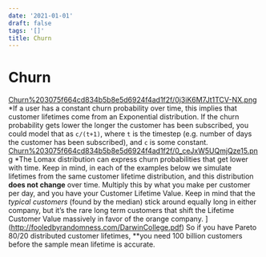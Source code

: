 ```yaml
---
date: '2021-01-01'
draft: false
tags: '[]'
title: Churn
---
```


# Churn

[Churn%203075f664cd834b5b8e5d6924f4ad1f2f/0j3iK6M7Jt1TCV-NX.png](Churn%203075f664cd834b5b8e5d6924f4ad1f2f/0j3iK6M7Jt1TCV-NX.png)
*If a user has a constant churn probability over time, this implies that customer lifetimes come from an Exponential distribution.
If the churn probability gets lower the longer the customer has been subscribed, you could model that as `c/(t+1)`, where `t` is the timestep (e.g. number of days the customer has been subscribed), and `c` is some constant.
[Churn%203075f664cd834b5b8e5d6924f4ad1f2f/0_ceJxW5UQmjQze15.png](Churn%203075f664cd834b5b8e5d6924f4ad1f2f/0_ceJxW5UQmjQze15.png)
*The Lomax distribution can express churn probabilities that get lower with time.
Keep in mind, in each of the examples below we simulate lifetimes from the same customer lifetime distribution, and this distribution **does not change** over time.
Multiply this by what you make per customer per day, and you have your Customer Lifetime Value.
Keep in mind that the *typical customers* (found by the median) stick around equally long in either company, but it’s the rare long term customers that shift the Lifetime Customer Value massively in favor of the orange company.
](http://fooledbyrandomness.com/DarwinCollege.pdf) So if you have Pareto 80/20 distributed customer lifetimes, **you need 100 billion customers before the sample mean lifetime is accurate.
